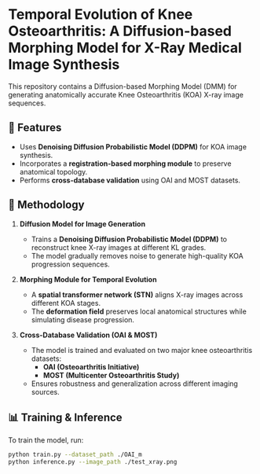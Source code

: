 # Temporal Evolution of Knee Osteoarthritis: A Diffusion-based Morphing Model for X-Ray Medical Image Synthesis

This repository contains a Diffusion-based Morphing Model (DMM) for generating anatomically accurate Knee Osteoarthritis (KOA) X-ray image sequences.

## 🚀 Features
- Uses **Denoising Diffusion Probabilistic Model (DDPM)** for KOA image synthesis.
- Incorporates a **registration-based morphing module** to preserve anatomical topology.
- Performs **cross-database validation** using OAI and MOST datasets.

## 🔬 Methodology
1. **Diffusion Model for Image Generation**  
   - Trains a **Denoising Diffusion Probabilistic Model (DDPM)** to reconstruct knee X-ray images at different KL grades.  
   - The model gradually removes noise to generate high-quality KOA progression sequences.

2. **Morphing Module for Temporal Evolution**  
   - A **spatial transformer network (STN)** aligns X-ray images across different KOA stages.  
   - The **deformation field** preserves local anatomical structures while simulating disease progression.  

3. **Cross-Database Validation (OAI & MOST)**  
   - The model is trained and evaluated on two major knee osteoarthritis datasets:  
     - **OAI (Osteoarthritis Initiative)**  
     - **MOST (Multicenter Osteoarthritis Study)**  
   - Ensures robustness and generalization across different imaging sources.

## 📊 Training & Inference
To train the model, run:
```bash
python train.py --dataset_path ./OAI_m
python inference.py --image_path ./test_xray.png


